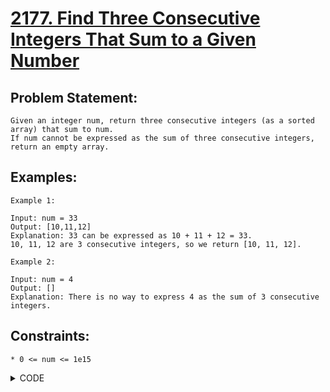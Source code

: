 # [2177. Find Three Consecutive Integers That Sum to a Given Number](https://leetcode.com/problems/find-three-consecutive-integers-that-sum-to-a-given-number/)

## Problem Statement:

```
Given an integer num, return three consecutive integers (as a sorted array) that sum to num. 
If num cannot be expressed as the sum of three consecutive integers, return an empty array.
```

## Examples:

```
Example 1:

Input: num = 33
Output: [10,11,12]
Explanation: 33 can be expressed as 10 + 11 + 12 = 33.
10, 11, 12 are 3 consecutive integers, so we return [10, 11, 12].

Example 2:

Input: num = 4
Output: []
Explanation: There is no way to express 4 as the sum of 3 consecutive integers.
```

## Constraints:

```
* 0 <= num <= 1e15
```


<details>
  <summary> CODE </summary>
  
  ```cpp

// implementation

class Solution {
public:
    vector<long long> sumOfThree(long long num) {
        vector<long long> ans;
        
        long long rem = (num % 3ll);
        if(rem) return ans;
        
        long long st = (num/3ll);;
        ans = {st-1, st, st+1};
        return ans;
    }
};
  
  ```
  
</details>